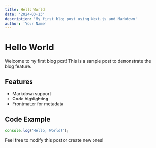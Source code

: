 ```yaml
---
title: Hello World
date: '2024-03-13'
description: 'My first blog post using Next.js and Markdown'
author: 'Your Name'
---
```


# Hello World

Welcome to my first blog post! This is a sample post to demonstrate the blog feature.

## Features

- Markdown support
- Code highlighting
- Frontmatter for metadata

## Code Example

```javascript
console.log('Hello, World!');
```

Feel free to modify this post or create new ones! 